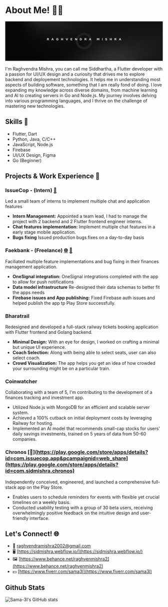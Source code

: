 # About Me! 🙋‍♂️

![Banner Image](https://github.com/Sama-3l/Sama-3l/blob/main/ld_banner_1.png)

I'm Raghvendra Mishra, you can call me Siddhartha, a Flutter developer with a passion for UI/UX design and a curiosity that drives me to explore backend and deployement technologies. It helps me in understanding most aspects of building software, something that I am really fond of doing. I love expanding my knowledge across diverse domains, from machine learning and AI to creating servers in Go and Node.js. My journey involves delving into various programming languages, and I thrive on the challenge of mastering new technologies.

## Skills 🚀

- Flutter, Dart
- Python, Java, C/C++
- JavaScript, Node.js
- Firebase
- UI/UX Design, Figma
- Go (Beginner)

## Projects & Work Experience 💼

### IssueCop - (Intern) [📲](https://play.google.com/store/apps/details?id=com.issuecop.app&pcampaignid=web_share)

Led a small team of interns to implement multiple chat and application features 

- **Intern Management:** Appointed a team lead, I had to manage the project with 2 backend and 2 Flutter frontend engineer interns.
- **Chat features implementation:** Implement multiple chat features in a early stage mobile application.
- **Bugs fixing** Issued production bugs fixes on a day-to-day basis


### Faekbank - (Freelance) [🌐](https://faekbank.com/) [📲](https://play.google.com/store/apps/details?id=com.samael.faekbank&pcampaignid=web_share)

Faciliated multiple feature implementations and bug fixing in their finances management application.

- **OneSignal integration:** OneSignal integrations completed with the app to allow for push notifications
- **Data model infrastructure** Re-designed their data schemas to better fit the apps needs
- **Firebase issues and App publishing:** Fixed Firebase auth issues and helped publish the app tp Play Store successfully.

### Bharatrail

Redesigned and developed a full-stack railway tickets booking application with Flutter frontend and Golang backend.

- **Minimal Design:** With an eye for design, I worked on crafting a minimal but unique UI experience.
- **Coach Selection:** Along with being able to select seats, user can also select coach.
- **Crowd Visualization:** The app helps you get an idea of how crowded your surrounding might be on a particular train.

### Coinwatcher

Collaborating with a team of 5, I'm contributing to the development of a finances tracking and investment app.

- Utilized Node.js with MongoDB for an efficient and scalable server system.
- Achieved a 100% cutback on initial deployment costs by leveraging Railway for hosting.
- Implemented an AI model that recommends small-cap stocks for users' daily savings investments, trained on 5 years of data from 50-60 companies.

### Chronos [📲](https://play.google.com/store/apps/details?id=com.issuecop.app&pcampaignid=web_share](https://play.google.com/store/apps/details?id=com.sidmishra.chronos)

Independently conceived, engineered, and launched a comprehensive full-stack app on the Play Store.

- Enables users to schedule reminders for events with flexible yet crucial timelines on a weekly basis.
- Conducted usability testing with a group of 30 beta users, receiving overwhelmingly positive feedback on the intuitive design and user-friendly interface.

## Let's Connect! 🌐

- 📧 raghvendramishra2002@gmail.com
- 🖥️ [https://sidmishra.webflow.io/](https://sidmishra.webflow.io/)
- 🖼️ [https://www.behance.net/raghvenmishra2](https://www.behance.net/raghvenmishra2)
- 💵 [https://www.fiverr.com/sama3l](https://www.fiverr.com/sama3l)

## Github Stats

![Sama-3l's GitHub stats](https://github-readme-stats.vercel.app/api?username=Sama-3l&show_icons=true&theme=tokyonight)
